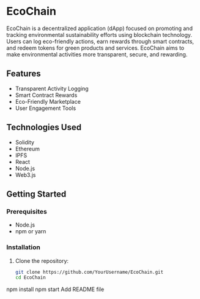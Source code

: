 # EcoChain

EcoChain is a decentralized application (dApp) focused on promoting and tracking environmental sustainability efforts using blockchain technology. Users can log eco-friendly actions, earn rewards through smart contracts, and redeem tokens for green products and services. EcoChain aims to make environmental activities more transparent, secure, and rewarding.

## Features

- Transparent Activity Logging
- Smart Contract Rewards
- Eco-Friendly Marketplace
- User Engagement Tools

## Technologies Used

- Solidity
- Ethereum
- IPFS
- React
- Node.js
- Web3.js

## Getting Started

### Prerequisites

- Node.js
- npm or yarn

### Installation

1. Clone the repository:
   ```bash
   git clone https://github.com/YourUsername/EcoChain.git
   cd EcoChain
npm install
npm start
Add README file
